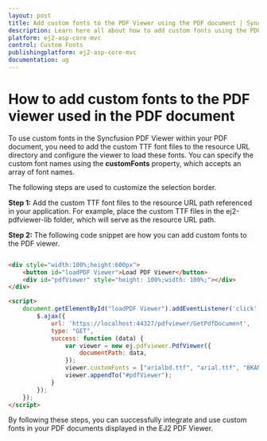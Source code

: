 ```yaml
---
layout: post
title: Add custom fonts to the PDF Viewer using the PDF document | Syncfusion
description: Learn here all about how to add custom fonts using the PDF document in ASP.NET MVC PDF Viewer component of Syncfusion Essential JS 2 and more.
platform: ej2-asp-core-mvc
control: Custom Fonts
publishingplatform: ej2-asp-core-mvc
documentation: ug
---
```


# How to add custom fonts to the PDF viewer used in the PDF document

To use custom fonts in the Syncfusion PDF Viewer within your PDF document, you need to add the custom TTF font files to the resource URL directory and configure the viewer to load these fonts. You can specify the custom font names using the
**customFonts** property, which accepts an array of font names.

The following steps are used to customize the selection border.

**Step 1:** Add the custom TTF font files to the resource URL path referenced in your application. For example, place the custom TTF files in the ej2-pdfviewer-lib folder, which will serve as the resource URL path.

**Step 2:** The following code snippet are how you can add custom fonts to the PDF viewer.

```html

<div style="width:100%;height:600px">
    <button id="loadPDF Viewer">Load PDF Viewer</button>
    <div id="pdfViewer" style="height: 100%;width: 100%;"></div>
</div>

<script>
    document.getElementById("loadPDF Viewer").addEventListener('click', function () {
        $.ajax({
            url: 'https://localhost:44327/pdfviewer/GetPdfDocument',
            type: "GET",
            success: function (data) {
                var viewer = new ej.pdfviewer.PdfViewer({
                    documentPath: data,
                });
                viewer.customFonts = ["arialbd.ttf", "arial.ttf", "BKANT.TTF", "calibri.ttf", "GARA.TTF", "GARAIT.TTF", "msgothic.ttc", "trebuc.ttf", "wingding.ttf"];
                viewer.appendTo("#pdfViewer");
            }
        });
    });
</script>

```

By following these steps, you can successfully integrate and use custom fonts in your PDF documents displayed in the EJ2 PDF Viewer.